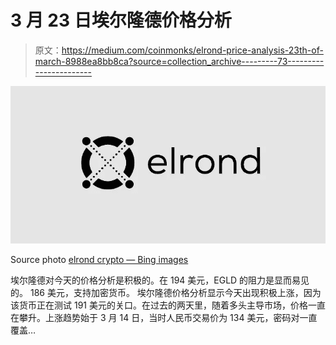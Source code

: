 # 3 月 23 日埃尔隆德价格分析

> 原文：<https://medium.com/coinmonks/elrond-price-analysis-23th-of-march-8988ea8bb8ca?source=collection_archive---------73----------------------->

![](img/9bc4eb0cb60dbbbe351ae79767888260.png)

Source photo [elrond crypto — Bing images](https://www.bing.com/images/search?view=detailV2&ccid=LC9dVEo4&id=50FDC16820490B029B8F6C2933156B1A3337D6EC&thid=OIP.LC9dVEo4-gKuuFvtfKkSNgHaDt&mediaurl=https%3a%2f%2fwww.cryptoninjas.net%2fwp-content%2fuploads%2felrond-cryptoninjas.jpg&cdnurl=https%3a%2f%2fth.bing.com%2fth%2fid%2fR.2c2f5d544a38fa02aeb85bed7ca91236%3frik%3d7NY3MxprFTMpbA%26pid%3dImgRaw%26r%3d0%26sres%3d1%26sresct%3d1%26srh%3d650%26srw%3d1300&exph=375&expw=750&q=elrond+crypto&simid=608004744739179143&FORM=IRPRST&ck=80119DFC3641D96B94D0F71126B0635C&selectedIndex=3&ajaxhist=0&ajaxserp=0)

埃尔隆德对今天的价格分析是积极的。在 194 美元，EGLD 的阻力是显而易见的。
186 美元，支持加密货币。
埃尔隆德价格分析显示今天出现积极上涨，因为该货币正在测试 191 美元的关口。在过去的两天里，随着多头主导市场，价格一直在攀升。上涨趋势始于 3 月 14 日，当时人民币交易价为 134 美元，密码对一直覆盖…